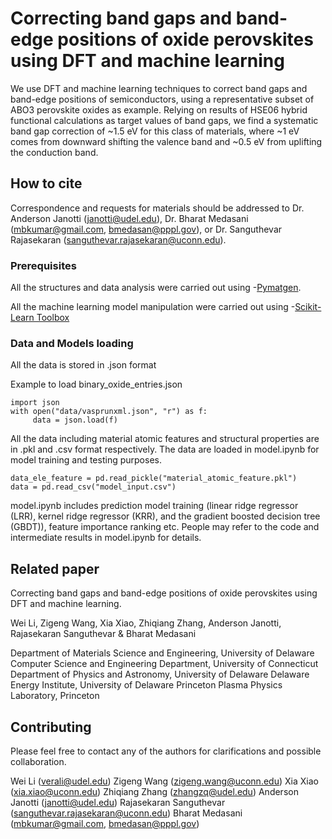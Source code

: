# Correcting band gaps and band-edge positions of oxide perovskites using DFT and  machine learning

We use DFT and machine learning techniques to correct band gaps and band-edge positions of semiconductors, using a representative subset of ABO3 perovskite oxides as example. Relying on results of HSE06 hybrid functional calculations as target values of band gaps, we find a systematic band gap correction of ~1.5 eV for this class of materials, where ~1 eV comes from downward shifting the valence band and ~0.5 eV from uplifting the conduction band. 

## How to cite

Correspondence and requests for materials should be addressed to Dr. Anderson Janotti (janotti@udel.edu), Dr. Bharat Medasani (mbkumar@gmail.com, bmedasan@pppl.gov), or Dr. Sanguthevar Rajasekaran (sanguthevar.rajasekaran@uconn.edu).

### Prerequisites

All the structures and data analysis were carried out using -[Pymatgen](https://pymatgen.org/index.html).

All the machine learning model manipulation were carried out using -[Scikit-Learn Toolbox](https://scikit-learn.org/stable/getting_started.html)


### Data and Models loading

All the data is stored in .json format

  Example to load binary_oxide_entries.json
```
import json
with open("data/vasprunxml.json", "r") as f:
     data = json.load(f)
```
All the data including material atomic features and structural properties are in .pkl and .csv format respectively. The data are loaded in model.ipynb for model training and testing purposes. 

```
data_ele_feature = pd.read_pickle("material_atomic_feature.pkl")
data = pd.read_csv("model_input.csv")
```

model.ipynb includes prediction model training (linear ridge regressor (LRR), kernel ridge regressor (KRR), and the gradient boosted decision tree (GBDT)), feature importance ranking etc. People may refer to the code and intermediate results in model.ipynb for details. 

## Related paper
Correcting band gaps and band-edge positions of oxide perovskites using DFT and machine learning.

Wei Li, Zigeng Wang, Xia Xiao, Zhiqiang Zhang, Anderson Janotti, Rajasekaran Sanguthevar & Bharat Medasani

Department of Materials Science and Engineering, University of Delaware 
Computer Science and Engineering Department, University of Connecticut
Department of Physics and Astronomy, University of Delaware
Delaware Energy Institute, University of Delaware
Princeton Plasma Physics Laboratory, Princeton

## Contributing
Please feel free to contact any of the authors for clarifications and possible collaboration.

Wei Li (verali@udel.edu)
Zigeng Wang (zigeng.wang@uconn.edu)
Xia Xiao (xia.xiao@uconn.edu)
Zhiqiang Zhang (zhangzq@udel.edu)
Anderson Janotti (janotti@udel.edu)
Rajasekaran Sanguthevar (sanguthevar.rajasekaran@uconn.edu)
Bharat Medasani (mbkumar@gmail.com, bmedasan@pppl.gov)
